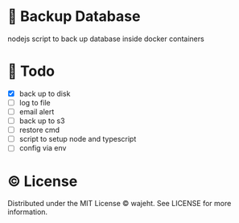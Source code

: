 # 💾 Backup Database
nodejs script to back up database inside docker containers

# 📝 Todo
- [x] back up to disk
- [ ] log to file
- [ ] email alert
- [ ] back up to s3
- [ ] restore cmd
- [ ] script to setup node and typescript
- [ ] config via env

# © License
Distributed under the MIT License © wajeht. See LICENSE for more information.
